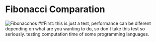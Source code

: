 # Fibonacci Comparation

![Fibonacchos](https://cloud.githubusercontent.com/assets/5847145/8186444/b681962a-1420-11e5-8e2a-b12c8872471d.png)
##First: this is just a test, performance can be diferent depending on what are you wanting to do, so don't take this test so seriously.
testing computation time of some programming languages.
